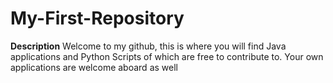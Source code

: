 # My-First-Repository
**Description**
Welcome to my github, this is where you will find Java applications and Python Scripts of which are free to contribute to.
Your own applications are welcome aboard as well
